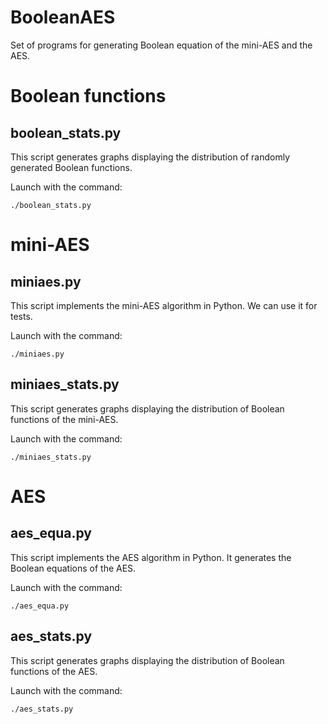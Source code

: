 BooleanAES
==========

Set of programs for generating Boolean equation of the mini-AES and the AES.

# Boolean functions

## boolean_stats.py

This script generates graphs displaying the distribution of randomly generated Boolean functions.

Launch with the command:

	./boolean_stats.py

# mini-AES

## miniaes.py

This script implements the mini-AES algorithm in Python. We can use it for tests.

Launch with the command:

	./miniaes.py

## miniaes_stats.py

This script generates graphs displaying the distribution of Boolean functions of the mini-AES.

Launch with the command:

	./miniaes_stats.py

# AES

##  aes_equa.py

This script implements the AES algorithm in Python. It generates the Boolean equations of the AES.

Launch with the command:

	./aes_equa.py

## aes_stats.py

This script generates graphs displaying the distribution of Boolean functions of the AES.

Launch with the command:

	./aes_stats.py
